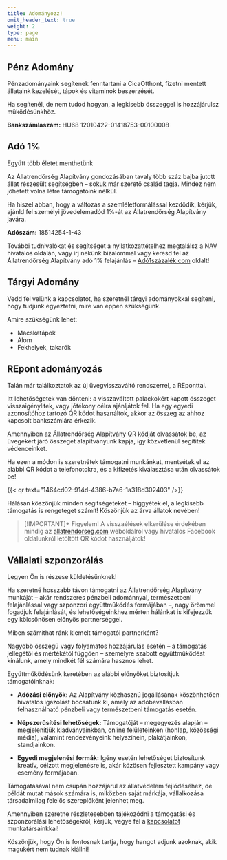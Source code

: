 ```yaml
---
title: Adományozz!
omit_header_text: true
weight: 2
type: page
menu: main
---
```


## Pénz Adomány

Pénzadományaink segítenek fenntartani a CicaOtthont, fizetni mentett állataink kezelését, tápok és vitaminok beszerzését.

Ha segítenél, de nem tudod hogyan, a legkisebb összeggel is hozzájárulsz működésünkhöz.

**Bankszámlaszám:** HU68 12010422-01418753-00100008

## Adó 1%

Együtt több életet menthetünk

Az Állatrendőrség Alapítvány gondozásában tavaly több száz bajba jutott állat részesült segítségben – sokuk már szerető család tagja.
Mindez nem jöhetett volna létre támogatóink nélkül.

Ha hiszel abban, hogy a változás a szemléletformálással kezdődik, kérjük, ajánld fel személyi jövedelemadód 1%-át az Állatrendőrség Alapítvány javára.

**Adószám:** 18514254-1-43

További tudnivalókat és segítséget a nyilatkozattételhez megtalálsz a NAV hivatalos oldalán, vagy írj nekünk bizalommal vagy keresd fel az Állatrendőrség Alapítvány adó 1% felajánlás – [Adó1százalék.com](https://ado1szazalek.com/) oldalt!

## Tárgyi Adomány

Vedd fel velünk a kapcsolatot, ha szeretnél tárgyi adományokkal segíteni, hogy tudjunk egyeztetni, mire van éppen szükségünk.

Amire szükségünk lehet:

- Macskatápok
- Alom
- Fekhelyek, takarók

## REpont adományozás

Talán már találkoztatok az új üvegvisszaváltó rendszerrel, a REponttal.

Itt lehetőségetek van dönteni: a visszaváltott palackokért kapott összeget visszaigénylitek, vagy jótékony célra ajánljátok fel.
Ha egy egyedi azonosítóhoz tartozó QR kódot használtok, akkor az összeg az ahhoz kapcsolt bankszámlára érkezik.

Amennyiben az Állatrendőrség Alapítvány QR kódját olvassátok be, az üvegekért járó összeget alapítványunk kapja, így közvetlenül segítitek védenceinket.

Ha ezen a módon is szeretnétek támogatni munkánkat, mentsétek el az alábbi QR kódot a telefonotokra, és a kifizetés kiválasztása után olvassátok be!

{{< qr text="1464cd02-914d-4386-b7a6-1a318d302403" />}}

Hálásan köszönjük minden segítségeteket – higgyétek el, a legkisebb támogatás
is rengeteget számít!
Köszönjük az árva állatok nevében!

> [!IMPORTANT]+ Figyelem!
> A visszaélések elkerülése érdekében mindig az [allatrendorseg.com](https://www.allatrendorseg.com) weboldalról vagy hivatalos Facebook oldalunkról letöltött QR kódot használjátok!

## Vállalati szponzorálás

Legyen Ön is részese küldetésünknek!

Ha szeretné hosszabb távon támogatni az Állatrendőrség Alapítvány munkáját – akár rendszeres pénzbeli adománnyal, természetbeni felajánlással vagy szponzori együttműködés formájában –, nagy örömmel fogadjuk felajánlását, és lehetőségeinkhez mérten hálánkat is kifejezzük egy kölcsönösen előnyös partnerséggel.

Miben számíthat ránk kiemelt támogatói partnerként?

Nagyobb összegű vagy folyamatos hozzájárulás esetén – a támogatás jellegétől és mértékétől függően – személyre szabott együttműködést kínálunk, amely mindkét fél számára hasznos lehet.

Együttműködésünk keretében az alábbi előnyöket biztosítjuk támogatóinknak:

- **Adózási előnyök:** Az Alapítvány közhasznú jogállásának köszönhetően hivatalos igazolást bocsátunk ki, amely az adóbevallásban felhasználható pénzbeli vagy természetbeni támogatás esetén.

- **Népszerűsítési lehetőségek:** Támogatóját – megegyezés alapján – megjelenítjük kiadványainkban, online felületeinken (honlap, közösségi média), valamint rendezvényeink helyszínein, plakátjainkon, standjainkon.

- **Egyedi megjelenési formák:** Igény esetén lehetőséget biztosítunk kreatív, célzott megjelenésre is, akár közösen fejlesztett kampány vagy esemény formájában.

Támogatásával nem csupán hozzájárul az állatvédelem fejlődéséhez, de példát mutat mások számára is, miközben saját márkája, vállalkozása társadalmilag felelős szereplőként jelenhet meg.

Amennyiben szeretne részletesebben tájékozódni a támogatási és szponzorálási lehetőségekről, kérjük, vegye fel a [kapcsolatot](../contact.md) munkatársainkkal!

Köszönjük, hogy Ön is fontosnak tartja, hogy hangot adjunk azoknak, akik magukért nem tudnak kiállni!
